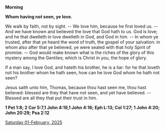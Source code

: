 **Morning**

**Whom having not seen, ye love.**
 
We walk by faith, not by sight. -- We love him, because he first loved us. -- And we have known and believed the love that God hath to us. God is love; and he that dwelleth in love dwelleth in God, and God in him. -- In whom ye trusted, after that ye heard the word of truth, the gospel of your salvation: in whom also after that ye believed, ye were sealed with that holy Spirit of promise. -- God would make known what is the riches of the glory of this mystery among the Gentiles; which is Christ in you, the hope of glory.
 
If a man say, I love God, and hateth his brother, he is a liar: for he that loveth not his brother whom he hath seen, how can he love God whom he hath not seen?
 
Jesus saith unto him, Thomas, because thou hast seen me, thou hast believed: blessed are they that have not seen, and yet have believed. -- Blessed are all they that put their trust in him.  

**1 Pet 1:8; 2 Cor 5:7,1 John 4:19,1 John 4:16; Eph L:13; Col 1:27; 1 John 4:20; John 20:29; Psa 2:12**

[Saturday 01-February, 2025](https://t.me/daily_light)
